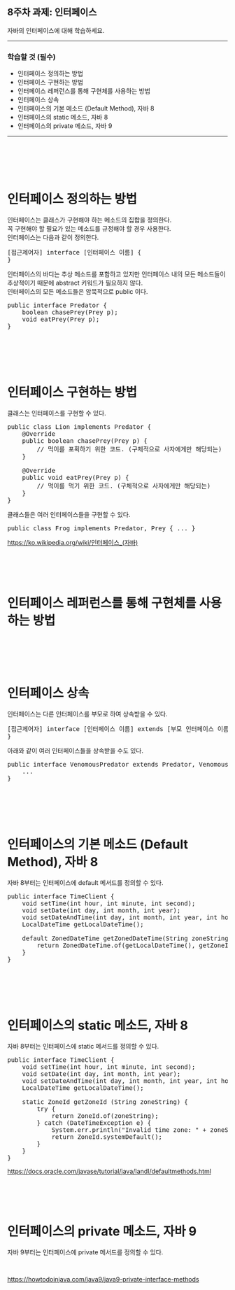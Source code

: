 <br/>

## 8주차 과제: 인터페이스   
자바의 인터페이스에 대해 학습하세요.
*** 
### 학습할 것 (필수)
- 인터페이스 정의하는 방법
- 인터페이스 구현하는 방법
- 인터페이스 레퍼런스를 통해 구현체를 사용하는 방법
- 인터페이스 상속
- 인터페이스의 기본 메소드 (Default Method), 자바 8
- 인터페이스의 static 메소드, 자바 8
- 인터페이스의 private 메소드, 자바 9
***
<br/><br/><br/><br/>

# 인터페이스 정의하는 방법
인터페이스는 클래스가 구현해야 하는 메소드의 집합을 정의한다. <br/>
꼭 구현해야 할 필요가 있는 메소드를 규정해야 할 경우 사용한다.<br/>
인터페이스는 다음과 같이 정의한다.<br/>
<pre>
[접근제어자] interface [인터페이스 이름] {
}
</pre>
인터페이스의 바디는 추상 메소드를 포함하고 있지만 인터페이스 내의 모든 메소드들이 추상적이기 때문에 abstract 키워드가 필요하지 않다. <br/>
인터페이스의 모든 메소드들은 암묵적으로 public 이다. <br/>
<pre>
public interface Predator {
    boolean chasePrey(Prey p);
    void eatPrey(Prey p);
}
</pre>
<br/><br/><br/><br/>

# 인터페이스 구현하는 방법
클래스는 인터페이스를 구현할 수 있다.
<pre>
public class Lion implements Predator {
    @Override
    public boolean chasePrey(Prey p) {
        // 먹이를 포획하기 위한 코드. (구체적으로 사자에게만 해당되는)
    }
    
    @Override
    public void eatPrey(Prey p) {
        // 먹이를 먹기 위한 코드. (구체적으로 사자에게만 해당되는) 
    }
}
</pre>
클래스들은 여러 인터페이스들을 구현할 수 있다.
<pre>
public class Frog implements Predator, Prey { ... }
</pre>
https://ko.wikipedia.org/wiki/인터페이스_(자바) <br/>
<br/><br/><br/><br/>

# 인터페이스 레퍼런스를 통해 구현체를 사용하는 방법
<br/><br/><br/><br/>

# 인터페이스 상속
인터페이스는 다른 인터페이스를 부모로 하여 상속받을 수 있다. 
<pre>
[접근제어자] interface [인터페이스 이름] extends [부모 인터페이스 이름] {
}
</pre>
아래와 같이 여러 인터페이스들을 상속받을 수도 있다. 
<pre>
public interface VenomousPredator extends Predator, Venomous {
    ...
}
</pre>
<br/><br/><br/><br/>

# 인터페이스의 기본 메소드 (Default Method), 자바 8
자바 8부터는 인터페이스에 default 메서드를 정의할 수 있다.
<pre>
public interface TimeClient {
    void setTime(int hour, int minute, int second);
    void setDate(int day, int month, int year);
    void setDateAndTime(int day, int month, int year, int hour, int minute, int second);
    LocalDateTime getLocalDateTime();
    
    default ZonedDateTime getZonedDateTime(String zoneString) {
        return ZonedDateTime.of(getLocalDateTime(), getZoneId(zoneString));
    }
}
</pre>
<br/><br/><br/><br/>

# 인터페이스의 static 메소드, 자바 8
자바 8부터는 인터페이스에 static 메서드를 정의할 수 있다.
<pre>
public interface TimeClient {
    void setTime(int hour, int minute, int second);
    void setDate(int day, int month, int year);
    void setDateAndTime(int day, int month, int year, int hour, int minute, int second);
    LocalDateTime getLocalDateTime();
    
    static ZoneId getZoneId (String zoneString) {
        try {
            return ZoneId.of(zoneString);
        } catch (DateTimeException e) {
            System.err.println("Invalid time zone: " + zoneString + "; using default time zone instead.");
            return ZoneId.systemDefault();
        }
    }
}
</pre>
https://docs.oracle.com/javase/tutorial/java/IandI/defaultmethods.html <br/>
<br/><br/><br/><br/>

# 인터페이스의 private 메소드, 자바 9
자바 9부터는 인터페이스에 private 메서드를 정의할 수 있다.
<pre>

</pre>
https://howtodoinjava.com/java9/java9-private-interface-methods <br/>
<br/><br/><br/><br/>

